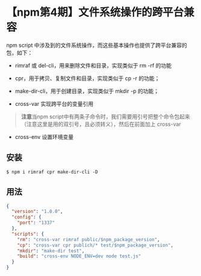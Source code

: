 # 【npm第4期】文件系统操作的跨平台兼容

npm script 中涉及到的文件系统操作，而这些基本操作也提供了跨平台兼容的包，如下：

- rimraf 或 del-cli，用来删除文件和目录，实现类似于 rm -rf 的功能

- cpr，用于拷贝、复制文件和目录，实现类似于 cp -r 的功能；

- make-dir-cli，用于创建目录，实现类似于 mkdir -p 的功能；

- cross-var 实现跨平台的变量引用

> **注意**当npm script中有两条子命令时，我们需要用引号把整个命令包起来（注意这里是用的双引号，且必须转义），然后在前面加上 cross-var

- cross-env 设置环境变量

## 安装

```
$ npm i rimraf cpr make-dir-cli -D
```

## 用法

``` package.json
{
  "version": "1.0.0",
  "config": {
    "port": "1337"
  },
  "scripts": {
    "rm": "cross-var rimraf public/$npm_package_version",
    "cp": "cross-var cpr publich/* test/$npm_package_version",
    "mkdir": "make-dir test",
    "build": "cross-env NODE_ENV=dev node test.js"
  }
}
```
